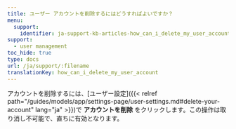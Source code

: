 ```yaml
---
title: ユーザー アカウントを削除するにはどうすればよいですか？
menu:
  support:
    identifier: ja-support-kb-articles-how_can_i_delete_my_user_account
support:
  - user management
toc_hide: true
type: docs
url: /ja/support/:filename
translationKey: how_can_i_delete_my_user_account
---
```

アカウントを削除するには、[ユーザー設定]({{< relref path="/guides/models/app/settings-page/user-settings.md#delete-your-account" lang="ja" >}})で **アカウントを削除** をクリックします。この操作は取り消し不可能で、直ちに有効となります。